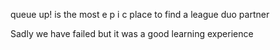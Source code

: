 queue up! is the most e p i c place to find a league duo partner

Sadly we have failed but it was a good learning experience